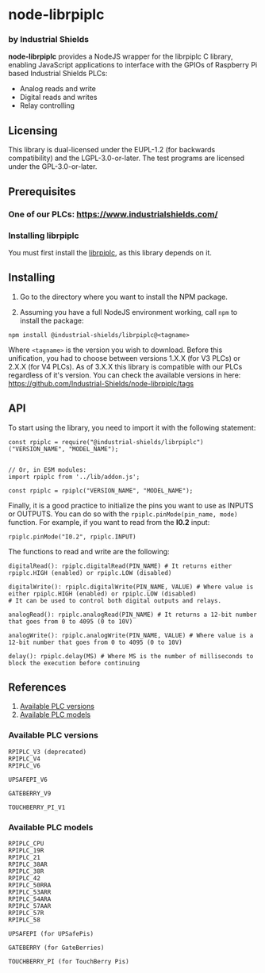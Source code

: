 # node-librpiplc
### by Industrial Shields

**node-librpiplc** provides a NodeJS wrapper for the librpiplc C library, enabling JavaScript applications to interface with the GPIOs of Raspberry Pi based Industrial Shields PLCs:
* Analog reads and write
* Digital reads and writes
* Relay controlling


## Licensing
This library is dual-licensed under the EUPL-1.2 (for backwards compatibility) and the LGPL-3.0-or-later. The test programs are licensed under the GPL-3.0-or-later.


## Prerequisites

### One of our PLCs: https://www.industrialshields.com/


### Installing librpiplc

You must first install the [librpiplc](https://github.com/Industrial-Shields/librpiplc), as this library depends on it.



## Installing

1. Go to the directory where you want to install the NPM package.

2. Assuming you have a full NodeJS environment working, call `npm` to install the package:
```
npm install @industrial-shields/librpiplc@<tagname>
```
Where `<tagname>` is the version you wish to download. Before this unification, you had to choose between versions 1.X.X (for V3 PLCs) or 2.X.X (for V4 PLCs). As of 3.X.X this library is compatible with our PLCs regardless of it's version.
You can check the available versions in here: https://github.com/Industrial-Shields/node-librpiplc/tags



## API
To start using the library, you need to import it with the following statement:
```
const rpiplc = require("@industrial-shields/librpiplc")("VERSION_NAME", "MODEL_NAME");


// Or, in ESM modules:
import rpiplc from '../lib/addon.js';

const rpiplc = rpiplc("VERSION_NAME", "MODEL_NAME");
```

Finally, it is a good practice to initialize the pins you want to use as INPUTS or OUTPUTS. You can do so with the `rpiplc.pinMode(pin_name, mode)` function. For example, if you want to read from the **I0.2** input:
```
rpiplc.pinMode("I0.2", rpiplc.INPUT)
```

The functions to read and write are the following:
```
digitalRead(): rpiplc.digitalRead(PIN_NAME) # It returns either rpiplc.HIGH (enabled) or rpiplc.LOW (disabled)

digitalWrite(): rpiplc.digitalWrite(PIN_NAME, VALUE) # Where value is either rpiplc.HIGH (enabled) or rpiplc.LOW (disabled)
# It can be used to control both digital outputs and relays.

analogRead(): rpiplc.analogRead(PIN_NAME) # It returns a 12-bit number that goes from 0 to 4095 (0 to 10V)

analogWrite(): rpiplc.analogWrite(PIN_NAME, VALUE) # Where value is a 12-bit number that goes from 0 to 4095 (0 to 10V)

delay(): rpiplc.delay(MS) # Where MS is the number of milliseconds to block the execution before continuing
```



## References

1. [Available PLC versions](#available-versions)
1. [Available PLC models](#available-models)



### <a name="available-versions"></a>Available PLC versions
```
RPIPLC_V3 (deprecated)
RPIPLC_V4
RPIPLC_V6

UPSAFEPI_V6

GATEBERRY_V9

TOUCHBERRY_PI_V1
```


### <a name="available-models"></a>Available PLC models
```
RPIPLC_CPU
RPIPLC_19R
RPIPLC_21
RPIPLC_38AR
RPIPLC_38R
RPIPLC_42
RPIPLC_50RRA
RPIPLC_53ARR
RPIPLC_54ARA
RPIPLC_57AAR
RPIPLC_57R
RPIPLC_58

UPSAFEPI (for UPSafePis)

GATEBERRY (for GateBerries)

TOUCHBERRY_PI (for TouchBerry Pis)
```
